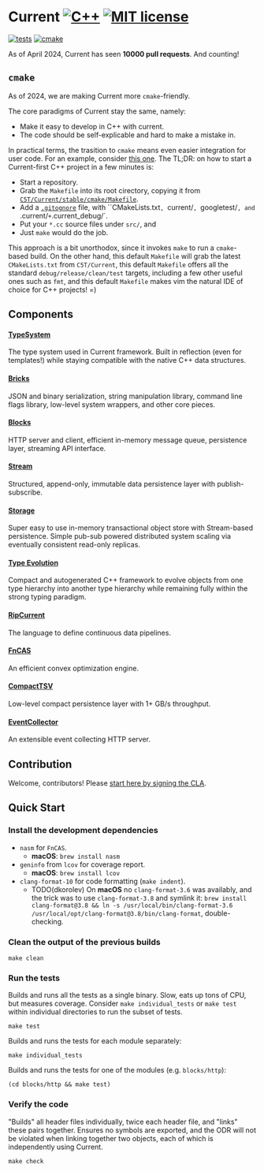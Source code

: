 # Current [![C++](https://img.shields.io/badge/c%2B%2B-17-informational.svg)](https://en.cppreference.com/w/cpp/17) [![MIT license](https://img.shields.io/badge/License-MIT-blue.svg)](https://mit-license.org/)

[![tests](https://github.com/C5T/Current/actions/workflows/tests.yml/badge.svg?branch=stable)](https://github.com/C5T/Current/actions/workflows/tests.yml?query=branch%3Astable) [![cmake](https://github.com/C5T/Current/actions/workflows/cmake.yml/badge.svg?branch=stable)](https://github.com/C5T/Current/actions/workflows/cmake.yml?query=branch%3Astable)

As of April 2024, Current has seen **10000 pull requests**. And counting!

## `cmake`

As of 2024, we are making Current more `cmake`-friendly.

The core paradigms of Current stay the same, namely:

* Make it easy to develop in C++ with current.
* The code should be self-explicable and hard to make a mistake in. 

In practical terms, the trasition to `cmake` means even easier integration for user code. For an example, consider [this one](https://github.com/dkorolev/c5t_trivial_dep_example). The TL;DR: on how to start a Current-first C++ project in a few minutes is:

* Start a repository.
* Grab the `Makefile` into its root cirectory, copying it from [`C5T/Current/stable/cmake/Makefile`](https://github.com/C5T/Current/blob/stable/cmake/Makefile).
* Add a [`.gitognore`](https://github.com/dkorolev/c5t_trivial_dep_example/blob/main/.gitignore) file, with ``CMakeLists.txt`, `current/`, `googletest/`, and `.current/` + `.current_debug/`.
* Put your `*.cc` source files under `src/`, and
* Just `make` would do the job.

This approach is a bit unorthodox, since it invokes `make` to run a `cmake`-based build. On the other hand, this default `Makefile` will grab the latest `CMakeLists.txt` from `C5T/Current`, this default `Makefile` offers all the standard `debug/release/clean/test` targets, including a few other useful ones such as `fmt`, and this default `Makefile` makes vim the natural IDE of choice for C++ projects! =)

## Components

#### [TypeSystem](https://github.com/C5T/Current/blob/stable/typesystem/README.md)
The type system used in Current framework. Built in reflection (even for templates!) while staying compatible with the native C++ data structures.

#### [Bricks](https://github.com/C5T/Current/blob/stable/bricks/README.md)
JSON and binary serialization, string manipulation library, command line flags library, low-level system wrappers, and other core pieces.

#### [Blocks](https://github.com/C5T/Current/blob/stable/blocks/README.md)
HTTP server and client, efficient in-memory message queue, persistence layer, streaming API interface.

#### [Stream](https://github.com/C5T/Current/blob/stable/stream/README.md)
Structured, append-only, immutable data persistence layer with publish-subscribe.

#### [Storage](https://github.com/C5T/Current/blob/stable/storage/REST-API.md)
Super easy to use in-memory transactional object store with Stream-based persistence. Simple pub-sub powered distributed system scaling via eventually consistent read-only replicas.

#### [Type Evolution](https://github.com/C5T/Current/blob/stable/typesystem/Evolution.md)
Compact and autogenerated C++ framework to evolve objects from one type hierarchy into another type hierarchy while remaining fully within the strong typing paradigm.

#### [RipCurrent](https://github.com/C5T/Current/blob/stable/ripcurrent/README.md)
The language to define continuous data pipelines.

#### [FnCAS](https://github.com/C5T/Current/blob/stable/fncas/README.md)
An efficient convex optimization engine.

#### [CompactTSV](https://github.com/C5T/Current/blob/stable/compact_tsv/)
Low-level compact persistence layer with 1+ GB/s throughput.

#### [EventCollector](https://github.com/C5T/Current/blob/stable/event_collector/README.md)
An extensible event collecting HTTP server.

## Contribution

Welcome, contributors! Please [start here by signing the CLA](https://github.com/C5T/Current/blob/stable/contributors/README.md).

## Quick Start

### Install the development dependencies

- `nasm` for `FnCAS`.
  - **macOS**: `brew install nasm`
- `geninfo` from `lcov` for coverage report.
  - **macOS**: `brew install lcov`
- `clang-format-10` for code formatting (`make indent`).
  - TODO(dkorolev) On **macOS** no `clang-format-3.6` was availably, and the trick was to use `clang-format-3.8` and symlink it: `brew install clang-format@3.8 && ln -s /usr/local/bin/clang-format-3.6 /usr/local/opt/clang-format@3.8/bin/clang-format`, double-checking.

### Clean the output of the previous builds

```
make clean
```

### Run the tests

Builds and runs all the tests as a single binary. Slow, eats up tons of CPU, but measures coverage.
Consider `make individual_tests` or `make test` within individual directories to run the subset of tests.
```
make test
```

Builds and runs the tests for each module separately:
```
make individual_tests
```

Builds and runs the tests for one of the modules (e.g. `blocks/http`):
```
(cd blocks/http && make test)
```

### Verify the code

"Builds" all header files individually, twice each header file, and "links" these pairs together.
Ensures no symbols are exported, and the ODR will not be violated when linking together two objects, each of which is independently using Current.
```
make check
```
